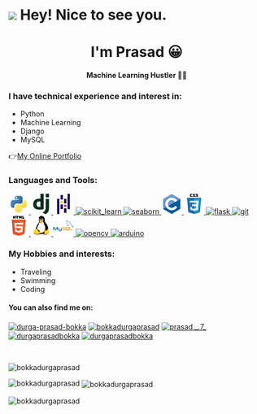 <h1><img src="https://emojis.slackmojis.com/emojis/images/1531849430/4246/blob-sunglasses.gif?1531849430" width="30"/> Hey! Nice to see you.</h1>
<h1 align="center">I'm Prasad 😀</h1>
<h4 align="center">Machine Learning Hustler 👨‍💻</h4>



### I have technical experience and interest in:
* Python
* Machine Learning
* Django
* MySQL

👉[My Online Portfolio](https://bokkadurgaprasad.github.io/portfolio/)


<h3 align="left">Languages and Tools:</h3>
<p align="left"><a href="https://www.python.org" target="_blank" rel="noreferrer"> <img src="https://raw.githubusercontent.com/devicons/devicon/master/icons/python/python-original.svg" alt="python" width="40" height="40"/> </a> <a href="https://www.djangoproject.com/" target="_blank" rel="noreferrer"> <img src="https://raw.githubusercontent.com/devicons/devicon/2ae2a900d2f041da66e950e4d48052658d850630/icons/django/django-plain.svg" alt="django" width="40" height="40"/>
</a> <a href="https://pandas.pydata.org/" target="_blank" rel="noreferrer"> <img src="https://raw.githubusercontent.com/devicons/devicon/2ae2a900d2f041da66e950e4d48052658d850630/icons/pandas/pandas-original.svg" alt="pandas" width="40" height="40"/> </a>  <a href="https://scikit-learn.org/" target="_blank" rel="noreferrer"> <img src="https://upload.wikimedia.org/wikipedia/commons/0/05/Scikit_learn_logo_small.svg" alt="scikit_learn" width="40" height="40"/> </a> <a href="https://seaborn.pydata.org/" target="_blank" rel="noreferrer"> <img src="https://seaborn.pydata.org/_images/logo-mark-lightbg.svg" alt="seaborn" width="40" height="40"/> </a> <a href="https://www.cprogramming.com/" target="_blank" rel="noreferrer"> <img src="https://raw.githubusercontent.com/devicons/devicon/master/icons/c/c-original.svg" alt="c" width="40" height="40"/> </a> <a href="https://www.w3schools.com/css/" target="_blank" rel="noreferrer"> <img src="https://raw.githubusercontent.com/devicons/devicon/master/icons/css3/css3-original-wordmark.svg" alt="css3" width="40" height="40"/> </a> <a href="https://flask.palletsprojects.com/" target="_blank" rel="noreferrer"> <img src="https://www.vectorlogo.zone/logos/pocoo_flask/pocoo_flask-icon.svg" alt="flask" width="40" height="40"/> </a> <a href="https://git-scm.com/" target="_blank" rel="noreferrer"> <img src="https://www.vectorlogo.zone/logos/git-scm/git-scm-icon.svg" alt="git" width="40" height="40"/> </a> <a href="https://www.w3.org/html/" target="_blank" rel="noreferrer"> <img src="https://raw.githubusercontent.com/devicons/devicon/master/icons/html5/html5-original-wordmark.svg" alt="html5" width="40" height="40"/> </a> <a href="https://www.linux.org/" target="_blank" rel="noreferrer"> <img src="https://raw.githubusercontent.com/devicons/devicon/master/icons/linux/linux-original.svg" alt="linux" width="40" height="40"/> </a> <a href="https://www.mysql.com/" target="_blank" rel="noreferrer"> <img src="https://raw.githubusercontent.com/devicons/devicon/master/icons/mysql/mysql-original-wordmark.svg" alt="mysql" width="40" height="40"/> </a> <a href="https://opencv.org/" target="_blank" rel="noreferrer"> <img src="https://www.vectorlogo.zone/logos/opencv/opencv-icon.svg" alt="opencv" width="40" height="40"/> </a> <a href="https://www.arduino.cc/" target="_blank" rel="noreferrer"> <img src="https://cdn.worldvectorlogo.com/logos/arduino-1.svg" alt="arduino" width="40" height="40"/> </a> </p>

### My Hobbies and interests:
* Traveling
* Swimming
* Coding



#### You can also find me on: 
<p align="left">
<a href="https://linkedin.com/in/durga-prasad-bokka" target="blank"><img align="center" src="https://raw.githubusercontent.com/rahuldkjain/github-profile-readme-generator/master/src/images/icons/Social/linked-in-alt.svg" alt="durga-prasad-bokka" height="30" width="40" /></a>
<a href="https://kaggle.com/bokkadurgaprasad" target="blank"><img align="center" src="https://raw.githubusercontent.com/rahuldkjain/github-profile-readme-generator/master/src/images/icons/Social/kaggle.svg" alt="bokkadurgaprasad" height="30" width="40" /></a>
<a href="https://instagram.com/prasad._.7_" target="blank"><img align="center" src="https://raw.githubusercontent.com/rahuldkjain/github-profile-readme-generator/master/src/images/icons/Social/instagram.svg" alt="prasad._.7_" height="30" width="40" /></a>
<a href="https://www.hackerrank.com/durgaprasadbokka" target="blank"><img align="center" src="https://raw.githubusercontent.com/rahuldkjain/github-profile-readme-generator/master/src/images/icons/Social/hackerrank.svg" alt="durgaprasadbokka" height="30" width="40" /></a>
<a href="https://www.leetcode.com/durgaprasadbokka" target="blank"><img align="center" src="https://raw.githubusercontent.com/rahuldkjain/github-profile-readme-generator/master/src/images/icons/Social/leet-code.svg" alt="durgaprasadbokka" height="30" width="40" /></a>
</p>

<br>

<p align="left"> <img src="https://komarev.com/ghpvc/?username=bokkadurgaprasad&label=Profile%20views&color=0e75b6&style=flat" alt="bokkadurgaprasad" /> </p>

<p><img align="left" src="https://github-readme-stats.vercel.app/api/top-langs?username=bokkadurgaprasad&show_icons=true&locale=en&layout=compact" alt="bokkadurgaprasad" /></p>

<p>&nbsp;<img align="center" src="https://github-readme-stats.vercel.app/api?username=bokkadurgaprasad&show_icons=true&locale=en" alt="bokkadurgaprasad" /></p>

<p><img align="center" src="https://github-readme-streak-stats.herokuapp.com/?user=bokkadurgaprasad&" alt="bokkadurgaprasad" /></p>
